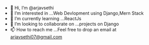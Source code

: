 - 👋 Hi, I’m @arjavsethi
- 👀 I’m interested in ...Web Devlopment using Django,Mern Stack
- 🌱 I’m currently learning ...ReactJs
- 💞️ I’m looking to collaborate on ...projects on Django 
- 📫 How to reach me ...Feel free to drop an email at arjavsethi07@gmail.com

<!---
arjavsethi/arjavsethi is a ✨ special ✨ repository because its `README.md` (this file) appears on your GitHub profile.
You can click the Preview link to take a look at your changes.
--->
